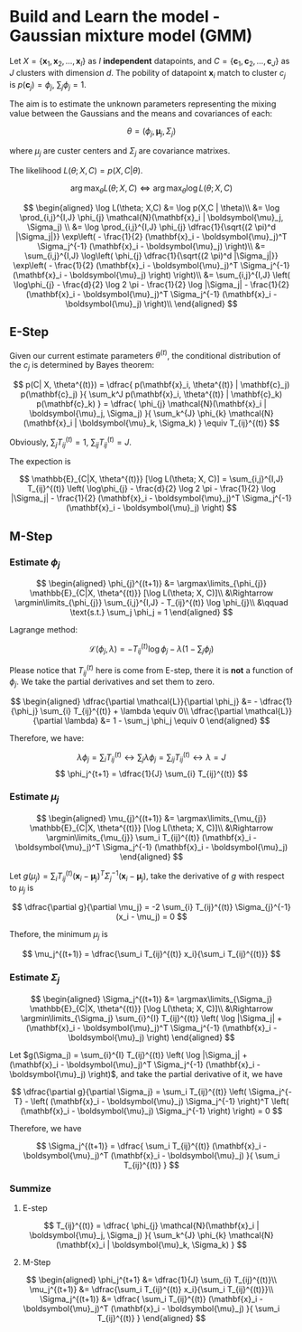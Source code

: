 # Build and Learn the model - Gaussian mixture model (GMM)

Let $X = \{\mathbf{x}_1, \mathbf{x}_2, \ldots, \mathbf{x}_I\}$ as $I$ **independent** datapoints, and $C = \{\mathbf{c}_1, \mathbf{c}_2, \ldots, \mathbf{c}_J\}$ as $J$ clusters with dimension $d$. The pobility of datapoint $\mathbf{x}_i$ match to cluster $c_j$ is $p(\mathbf{c}_j) = \phi_{j}$, $\sum_j \phi_{j} = 1$.

The aim is to estimate the unknown parameters representing the mixing value between the Gaussians and the means and covariances of each:

$$\theta = \left( \phi_{j}, \boldsymbol{\mu}_j, \Sigma_j \right)$$

where $\mu_j$ are custer centers and $\Sigma_j$ are covariance matrixes.

The likelihood $L(\theta; X,C) = p(X,C | \theta)$.

$$
\arg \max_{\theta} L(\theta; X,C) \Leftrightarrow \arg \max_{\theta} \log L(\theta; X, C)
$$

$$
\begin{aligned}
\log L(\theta; X,C) &= \log p(X,C | \theta)\\
&= \log \prod_{i,j}^{I,J} \phi_{j} \mathcal{N}(\mathbf{x}_i | \boldsymbol{\mu}_j, \Sigma_j) \\
&= \log \prod_{i,j}^{I,J} \phi_{j} \dfrac{1}{\sqrt{(2 \pi)^d |\Sigma_j|}} \exp\left(
        - \frac{1}{2} (\mathbf{x}_i - \boldsymbol{\mu}_j)^T \Sigma_j^{-1} (\mathbf{x}_i - \boldsymbol{\mu}_j)
    \right)\\
&= \sum_{i,j}^{I,J}
    \log\left(
        \phi_{j} \dfrac{1}{\sqrt{(2 \pi)^d |\Sigma_j|}} \exp\left(
        - \frac{1}{2} (\mathbf{x}_i - \boldsymbol{\mu}_j)^T \Sigma_j^{-1} (\mathbf{x}_i - \boldsymbol{\mu}_j)
    \right)
\right)\\
&= \sum_{i,j}^{I,J} \left(
    \log\phi_{j} 
    - \frac{d}{2} \log 2 \pi
    - \frac{1}{2} \log |\Sigma_j|
    - \frac{1}{2}
         (\mathbf{x}_i - \boldsymbol{\mu}_j)^T \Sigma_j^{-1} (\mathbf{x}_i - \boldsymbol{\mu}_j)
    \right)\\
\end{aligned}
$$


## E-Step

Given our current estimate parameters $\theta^{(t)}$, the conditional distribution of the $c_j$ is determined by Bayes theorem:

$$
p(C| X, \theta^{(t)})
= \dfrac{
    p(\mathbf{x}_i, \theta^{(t)} | \mathbf{c}_j) p(\mathbf{c}_j)
}{
    \sum_k^J p(\mathbf{x}_i, \theta^{(t)} | \mathbf{c}_k) p(\mathbf{c}_k)
}
= \dfrac{
    \phi_{j} \mathcal{N}(\mathbf{x}_i | \boldsymbol{\mu}_j, \Sigma_j)
}{
    \sum_k^{J} \phi_{k} \mathcal{N}(\mathbf{x}_i | \boldsymbol{\mu}_k, \Sigma_k)
}
\equiv T_{ij}^{(t)}
$$

Obviously, $\sum_j T_{ij}^{(t)} = 1$, $\sum_{ij} T_{ij}^{(t)} = J$.

The expection is 

$$
\mathbb{E}_{C|X, \theta^{(t)}} [\log L(\theta; X, C)]
= \sum_{i,j}^{I,J} T_{ij}^{(t)} \left(
    \log\phi_{j}
    - \frac{d}{2} \log 2 \pi
    - \frac{1}{2} \log |\Sigma_j|
    - \frac{1}{2} (\mathbf{x}_i - \boldsymbol{\mu}_j)^T \Sigma_j^{-1} (\mathbf{x}_i - \boldsymbol{\mu}_j)
\right)
$$

## M-Step

### Estimate $\phi_{j}$

$$
\begin{aligned}
    \phi_{j}^{(t+1)} 
    &= \argmax\limits_{\phi_{j}} \mathbb{E}_{C|X, \theta^{(t)}} [\log L(\theta; X, C)]\\
    &\Rightarrow \argmin\limits_{\phi_{j}} \sum_{i,j}^{I,J} - T_{ij}^{(t)} \log \phi_{j}\\
    &\qquad \text{s.t.} \sum_j \phi_j = 1
\end{aligned}
$$

Lagrange method:

$$
\mathcal{L}(\phi_j, \lambda) = - T_{ij}^{(t)} \log \phi_j - \lambda (1 - \sum_j \phi_j)
$$

Please notice that $T_{ij}^{(t)}$ here is come from E-step, there it is **not** a function of $\phi_j$. We take the partial derivatives and set them to zero. 

$$
\begin{aligned}
    \dfrac{\partial \mathcal{L}}{\partial \phi_j} 
    &= - \dfrac{1}{\phi_j} \sum_{i} T_{ij}^{(t)} + \lambda \equiv 0\\
    \dfrac{\partial \mathcal{L}}{\partial \lambda} 
    &= 1 - \sum_j \phi_j \equiv 0
\end{aligned}
$$

Therefore, we have:

$$
\lambda \phi_j = \sum_i T_{ij}^{(t)} 
\leftrightarrow 
\sum_j \lambda \phi_j = \sum_{ij} T_{ij}^{(t)} 
\leftrightarrow
\lambda = J
$$
$$
\phi_j^{t+1} = \dfrac{1}{J} \sum_{i} T_{ij}^{(t)} 
$$


### Estimate $\mu_{j}$

$$
\begin{aligned}
    \mu_{j}^{(t+1)} 
    &= \argmax\limits_{\mu_{j}} \mathbb{E}_{C|X, \theta^{(t)}} [\log L(\theta; X, C)]\\
    &\Rightarrow \argmin\limits_{\mu_{j}} \sum_i T_{ij}^{(t)}
        (\mathbf{x}_i - \boldsymbol{\mu}_j)^T \Sigma_j^{-1} (\mathbf{x}_i - \boldsymbol{\mu}_j)
\end{aligned}
$$

Let $g(\mu_j) = \sum_i T_{ij}^{(t)} (\mathbf{x}_i - \boldsymbol{\mu}_j)^T \Sigma_j^{-1} (\mathbf{x}_i - \boldsymbol{\mu}_j)$, take the derivative of $g$ with respect to $\mu_j$ is

$$
\dfrac{\partial g}{\partial \mu_j} 
= -2 \sum_{i} T_{ij}^{(t)} \Sigma_{j}^{-1} (x_i - \mu_j) = 0
$$

Thefore, the minimum $\mu_j$ is

$$
\mu_j^{(t+1)} 
= \dfrac{\sum_i T_{ij}^{(t)} x_i}{\sum_i T_{ij}^{(t)}}
$$

### Estimate $\Sigma_{j}$

$$
\begin{aligned}
    \Sigma_j^{(t+1)} 
    &= \argmax\limits_{\Sigma_j} \mathbb{E}_{C|X, \theta^{(t)}} [\log L(\theta; X, C)]\\
    &\Rightarrow \argmin\limits_{\Sigma_j} \sum_{i}^{I} T_{ij}^{(t)} \left(
        \log |\Sigma_j| + 
        (\mathbf{x}_i - \boldsymbol{\mu}_j)^T \Sigma_j^{-1} (\mathbf{x}_i - \boldsymbol{\mu}_j)
\right)
\end{aligned}
$$

Let $g(\Sigma_j) = \sum_{i}^{I} T_{ij}^{(t)} \left( \log |\Sigma_j| + (\mathbf{x}_i - \boldsymbol{\mu}_j)^T \Sigma_j^{-1} (\mathbf{x}_i - \boldsymbol{\mu}_j) \right)$, and take the partial derivative of it, we have

$$
\dfrac{\partial g}{\partial \Sigma_j}
= \sum_i T_{ij}^{(t)} \left(
    \Sigma_j^{-T}
    - \left(
        (\mathbf{x}_i -  \boldsymbol{\mu}_j)
        \Sigma_j^{-1}
    \right)^T 
    \left(
      (\mathbf{x}_i - \boldsymbol{\mu}_j) \Sigma_j^{-1}
    \right)
\right)
= 0
$$

Therefore, we have

$$
\Sigma_j^{(t+1)} = 
\dfrac{
    \sum_i T_{ij}^{(t)} 
    (\mathbf{x}_i -  \boldsymbol{\mu}_j)^T
    (\mathbf{x}_i - \boldsymbol{\mu}_j)
}{
    \sum_i T_{ij}^{(t)}
}
$$

### Summize

1. E-step

$$
T_{ij}^{(t)} = \dfrac{
    \phi_{j} \mathcal{N}(\mathbf{x}_i | \boldsymbol{\mu}_j, \Sigma_j)
}{
    \sum_k^{J} \phi_{k} \mathcal{N}(\mathbf{x}_i | \boldsymbol{\mu}_k, \Sigma_k)
}
$$

2. M-Step

$$
\begin{aligned}
    \phi_j^{t+1} 
    &= \dfrac{1}{J} \sum_{i} T_{ij}^{(t)}\\
    \mu_j^{(t+1)}
    &= \dfrac{\sum_i T_{ij}^{(t)} x_i}{\sum_i T_{ij}^{(t)}}\\
    \Sigma_j^{(t+1)} 
    &= \dfrac{
        \sum_i T_{ij}^{(t)}
        (\mathbf{x}_i -  \boldsymbol{\mu}_j)^T
        (\mathbf{x}_i - \boldsymbol{\mu}_j)
    }{
        \sum_i T_{ij}^{(t)}
    }
\end{aligned}
$$

